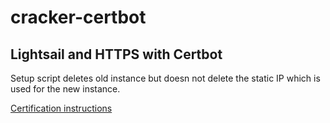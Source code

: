 # cracker-certbot

## Lightsail and HTTPS with Certbot

Setup script deletes old instance but doesn not delete the static IP which is used for the new instance.

[Certification instructions](https://www.humankode.com/ssl/how-to-set-up-free-ssl-certificates-from-lets-encrypt-using-docker-and-nginx)

